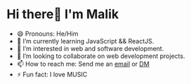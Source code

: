 # Hi there👋 I'm Malik
- 😄 Pronouns: He/Him
- 🌱 I’m currently learning JavaScript && ReactJS.
- 👀 I’m interested in web and software development.
- 👯 I’m looking to collaborate on web development projects. 
- 📫 How to reach me: Send me an [email](mailolatunbosunola@gmail.com) or [DM](https://twitter.com/_malikktweets)
- ⚡ Fun fact: I love MUSIC
<!--
**7malikk/7malikk** is a ✨ _special_ ✨ repository because its `README.md` (this file) appears on your GitHub profile.

Here are some ideas to get you started:
👋 Hi, I’m @Ojerry

🌱 I’m currently learning languages for web development and also for making mobile apps.
💞️ I’m looking to collaborate on web building projects and any android development project.
📫

<!-- 🔭 I’m currently working on consuming a RESTful API with ReactJS
 ...
-->
